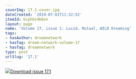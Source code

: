```yaml
---
coverImg: 17.1-cover.jpg
dateCreated: '2019-07-01T11:32:52'
itemId: bcphbs4b6on
layout: page
name: 'Volume 17, issue 1: Lucid, Mutual, WILD Dreaming'
tags:
- hasAuthor: dreamnetwork
- hasTag: dream-network-volume-17
- hasTag: dreamnetwork
type: post
urlSlug: '17.1'
---
```

<img class="card-journal-img" src="../images/17.1-rect.jpg"/><a href="../files/pdfs/Volume_17/17.1-Dream-Network_Volume-17_No-1.pdf" download="">Download issue 17.1</a>